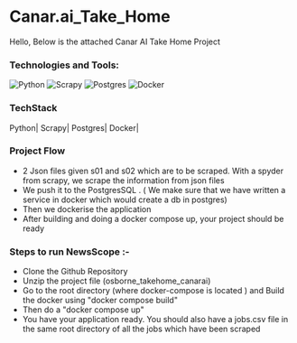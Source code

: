 # Canar.ai_Take_Home
Hello, Below is the attached Canar AI Take Home Project



### **Technologies and Tools:**

![Python](https://img.shields.io/badge/Python-3776AB?style=for-the-badge&logo=python&logoColor=white)
![Scrapy](https://img.shields.io/badge/Scrapy-558B2F?style=for-the-badge&logo=scrapy&logoColor=white)
![Postgres](https://img.shields.io/badge/PostgreSQL-336791?style=for-the-badge&logo=postgresql&logoColor=white)
![Docker](https://img.shields.io/badge/Docker-2496ED?style=for-the-badge&logo=docker&logoColor=white)






### **TechStack**
Python| Scrapy| Postgres| Docker|


### **Project Flow**
 
* 2 Json files given s01 and s02 which are to be scraped. With a spyder from scrapy, we scrape the information from json files
* We push it to the PostgresSQL . ( We make sure that we have written a service in docker which would create a db in postgres)
* Then we dockerise the application
* After building and doing a docker compose up, your project should be ready



### **Steps to run NewsScope :-**
* Clone the Github Repository
* Unzip the project file (osborne_takehome_canarai)
* Go to the root directory (where docker-compose is located ) and Build the docker using "docker compose build"
* Then do a "docker compose up"
* You have your application ready. You should also have a jobs.csv file in the same root directory of all the jobs which have been scraped








